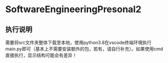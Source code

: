# SoftwareEngineeringPresonal2

## 执行说明
需要将src文件夹整体下载至本地，使用python3.8在vscode终端环境执行main.py即可（基本上不需要安装额外的包，若有，请自行补充）。如果使用cmd直接执行，显示结构可能会有差异！
